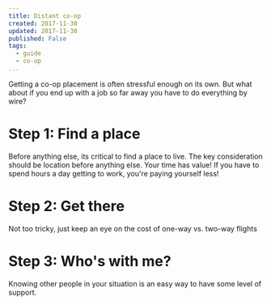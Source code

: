 ```yaml
---
title: Distant co-op
created: 2017-11-30
updated: 2017-11-30
published: False
tags:
  - guide
  - co-op
...
```


Getting a co-op placement is often stressful enough on its own. But what about
if you end up with a job so far away you have to do everything by wire?

# Step 1: Find a place
Before anything else, its critical to find a place to live. The key
consideration should be location before anything else. Your time has value! If
you have to spend hours a day getting to work, you're paying yourself less!

# Step 2: Get there
Not too tricky, just keep an eye on the cost of one-way vs. two-way flights

# Step 3: Who's with me?
Knowing other people in your situation is an easy way to have some level of
support.

